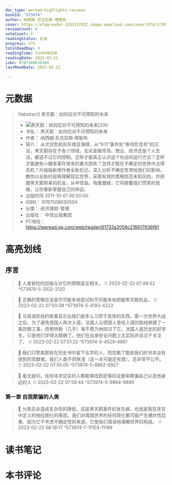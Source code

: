 ```yaml
---
doc_type: weread-highlights-reviews
bookId: "573974"
author: 纳西姆·尼古拉斯·塔勒布
cover: https://wfqqreader-1252317822.image.myqcloud.com/cover/974/573974/t7_573974.jpg
reviewCount: 0
noteCount: 6
readingStatus: 在读
progress: 27%
totalReadDay: 3
readingTime: 3小时48分钟
readingDate: 2023-02-21
isbn: 9787508630304
lastReadDate: 2023-02-22

---
```

# 元数据
> [!abstract] 黑天鹅：如何应对不可预知的未来
> - ![ 黑天鹅：如何应对不可预知的未来|200](https://wfqqreader-1252317822.image.myqcloud.com/cover/974/573974/t7_573974.jpg)
> - 书名： 黑天鹅：如何应对不可预知的未来
> - 作者： 纳西姆·尼古拉斯·塔勒布
> - 简介： 从次贷危机到东南亚海啸，从“9.11”事件到“泰坦尼克号”的沉没，黑天鹅存在于各个领域，无论金融市场、商业、经济还是个人生活，都逃不过它的控制。怎样才能真正认识这个社会的运行方式？怎样才能避免小概率事件带来的重大损失？怎样才能在不确定的世界中占得先机？升级版新增作者全新后记，深入分析不确定性带给我们的影响，教你以全新的视角理解现实世界，采取有效的策略防范未知风险，并把握黑天鹅带来的机会，从中受益。毋庸置疑，它将颠覆我们惯常的思维，让你重新掌握自己的命运。
> - 出版时间 2011-10-01 00:00:00
> - ISBN： 9787508630304
> - 分类： 经济理财-管理
> - 出版社： 中信出版集团
> - PC地址：https://weread.qq.com/web/reader/61732a2058c216617936f61

# 高亮划线

## 序言

> 📌 人类冒险的回报与对它的预期呈反相关。 
> ⏱ 2023-02-22 07:48:52 ^573974-5-3102-3120

> 📌 正确的策略应该是尽可能多地尝试和尽可能多地把握黑天鹅机会。 
> ⏱ 2023-02-22 07:50:38 ^573974-5-4193-4222

> 📌 马其诺防线的故事显示出我们是多么习惯于具体的东西。第一次世界大战之后，为了避免德国人再次入侵，法国人沿德国人曾经入侵的路线修建了一条防御工事，而希特勒（几乎）毫不费力地绕过了它。法国人是历史的好学生，只是他们学得太精确了。他们在自身安全问题上太实际并且过于关注了。 
> ⏱ 2023-02-22 07:51:22 ^573974-5-4529-4661

> 📌 我们只赞美那些在历史书中留下名字的人，而忽略了那些我们的书本没有提到的贡献者。我们人类不但肤浅（这一点可能还有救），还非常不公平。 
> ⏱ 2023-02-22 07:55:05 ^573974-5-6862-6927

> 📌 毫无疑问，任何寻求证实的人都能够找到足够的证据来欺骗自己以及他身边的人 
> ⏱ 2023-02-22 07:59:44 ^573974-5-9864-9899

### 第一章 自我欺骗的人类

> 📌 分类总会造成复杂性的降低，这是黑天鹅事件的发生器，也就是我在序言中定义的柏拉图化的表现。我们对周围世界的任何简化都可能产生爆炸性后果，因为它不考虑不确定性的来源，它使我们错误地理解世界的构成。 
> ⏱ 2023-02-22 08:19:17 ^573974-7-11103-11199

# 读书笔记

# 本书评论
